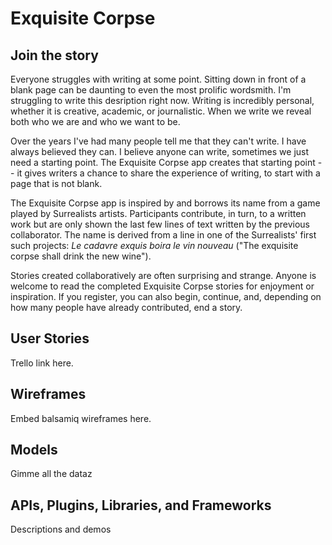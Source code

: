 # Exquisite Corpse

## Join the story

Everyone struggles with writing at some point. Sitting down in front of a blank page can be daunting to even the most prolific wordsmith. I'm struggling to write this desription right now. Writing is incredibly personal, whether it is creative, academic, or journalistic. When we write we reveal both who we are and who we want to be.

Over the years I've had many people tell me that they can't write. I have always believed they can. I believe anyone can write, sometimes we just need a starting point. The Exquisite Corpse app creates that starting point -- it gives writers a chance to share the experience of writing, to start with a page that is not blank. 

The Exquisite Corpse app is inspired by and borrows its name from a game played by Surrealists artists. Participants contribute, in turn, to a written work but are only shown the last few lines of text written by the previous collaborator. The name is derived from a line in one of the Surrealists' first such projects: *Le cadavre exquis boira le vin nouveau* ("The exquisite corpse shall drink the new wine").

Stories created collaboratively are often surprising and strange. Anyone is welcome to read the completed Exquisite Corpse stories for enjoyment or inspiration. If you register, you can also begin, continue, and, depending on how many people have already contributed, end a story. 

## User Stories
Trello link here.

## Wireframes
Embed balsamiq wireframes here.

## Models
Gimme all the dataz

## APIs, Plugins, Libraries, and Frameworks
Descriptions and demos